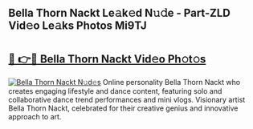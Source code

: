 ## Bella Thorn Nackt Le𝚊k𝚎d N𝚞𝚍e - Part-ZLD Vid𝚎o Le𝚊ks Photos Mi9TJ

# <h2><a href="http://fbatvu.evod.top/?m=Bella+Thorn+Nackt">🔗 👉🔴 Bella Thorn Nackt Vid𝚎o Ph𝚘t𝚘s</a></h2>

[![Bella Thorn Nackt N𝚞d𝚎s](https://i.imgur.com/8V9OHl7.gif)](http://fbatvu.evod.top/?m=Bella+Thorn+Nackt)
Online personality Bella Thorn Nackt who creates engaging lifestyle and dance content, featuring solo and collaborative dance trend performances and mini vlogs. Visionary artist Bella Thorn Nackt, celebrated for their creative genius and innovative approach to art. 
